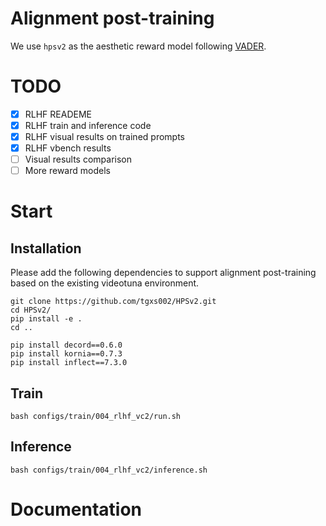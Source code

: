 # Alignment post-training
We use `hpsv2` as the aesthetic reward model following [VADER](https://github.com/mihirp1998/VADER).

# TODO

- [x] RLHF READEME
- [x] RLHF train and inference code 
- [x] RLHF visual results  on trained prompts
- [x] RLHF vbench results 
- [ ] Visual results comparison
- [ ] More reward models

<!-- # Reward Based Alignment

We follow VADER to use "hpsv2" as aesthetic reward model to finetune.  -->

# Start
## Installation
Please add the following dependencies to support alignment post-training based on the existing videotuna environment. 
```shell
git clone https://github.com/tgxs002/HPSv2.git
cd HPSv2/
pip install -e .
cd ..

pip install decord==0.6.0
pip install kornia==0.7.3
pip install inflect==7.3.0
```

## Train

```shell
bash configs/train/004_rlhf_vc2/run.sh
```

## Inference

```
bash configs/train/004_rlhf_vc2/inference.sh
```

# Documentation
